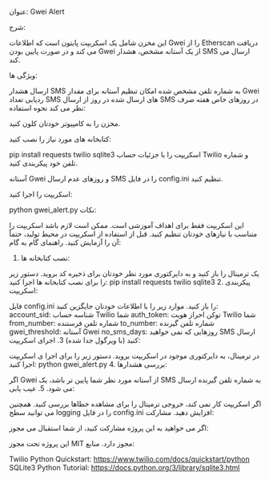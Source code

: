 عنوان: Gwei Alert

شرح:

این مخزن شامل یک اسکریپت پایتون است که اطلاعات Gwei را از Etherscan دریافت می کند و در صورت پایین بودن Gwei از یک آستانه مشخص، هشدار SMS ارسال می کند.

ویژگی ها:

ارسال هشدار SMS به شماره تلفن مشخص شده
امکان تنظیم آستانه برای مقدار Gwei
ردیابی تعداد SMS های ارسال شده در روز
از ارسال SMS در روزهای خاص هفته صرف نظر می کند
نحوه استفاده:

مخزن را به کامپیوتر خودتان کلون کنید.

کتابخانه های مورد نیاز را نصب کنید:

pip install requests twilio sqlite3
اسکریپت را با جزئیات حساب Twilio و شماره تلفن خود پیکربندی کنید.

آستانه Gwei و روزهای عدم ارسال SMS را در فایل config.ini تنظیم کنید.

اسکریپت را اجرا کنید:

python gwei_alert.py
نکات:

این اسکریپت فقط برای اهداف آموزشی است.
ممکن است لازم باشد اسکریپت را متناسب با نیازهای خودتان تنظیم کنید.
قبل از استفاده از اسکریپت در محیط تولید، حتماً آن را آزمایش کنید.
راهنمای گام به گام:

1. نصب کتابخانه ها:

یک ترمینال را باز کنید و به دایرکتوری مورد نظر خودتان برای ذخیره کد بروید.
دستور زیر را برای نصب کتابخانه ها اجرا کنید:
pip install requests twilio sqlite3
2. پیکربندی اسکریپت:

فایل config.ini را باز کنید.
موارد زیر را با اطلاعات خودتان جایگزین کنید:
account_sid: شناسه حساب Twilio شما
auth_token: توکن احراز هویت Twilio شما
from_number: شماره تلفن فرستنده
to_number: شماره تلفن گیرنده
gwei_threshold: آستانه Gwei
no_sms_days: روزهایی که نمی خواهید SMS ارسال کنید (با ویرگول جدا شده)
3. اجرای اسکریپت:

در ترمینال، به دایرکتوری موجود در اسکریپت بروید.
دستور زیر را برای اجرا ی اسکریپت اجرا کنید:
python gwei_alert.py
4. بررسی هشدارها:

اگر Gwei از آستانه مورد نظر شما پایین تر باشد، یک SMS به شماره تلفن گیرنده ارسال می شود.
5. عیب یابی:

اگر اسکریپت کار نمی کند، خروجی ترمینال را برای مشاهده خطاها بررسی کنید.
همچنین می توانید سطح logging را در فایل config.ini افزایش دهید.
مشارکت:

اگر می خواهید به این پروژه مشارکت کنید، از شما استقبال می
مجوز:

این پروژه تحت مجوز MIT مجوز دارد.
منابع:

Twilio Python Quickstart: https://www.twilio.com/docs/quickstart/python
SQLite3 Python Tutorial: https://docs.python.org/3/library/sqlite3.html

